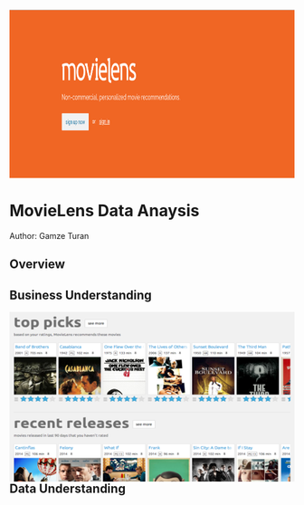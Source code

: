 
<img align="center" width="900" height="300" src='Images/MovieLens.png'>


# MovieLens Data Anaysis


Author: Gamze Turan


## Overview




## Business Understanding

<img align="left" width="600" height="300" src='Images/main-screen.png'>



## Data Understanding